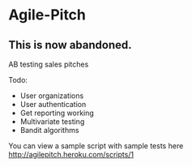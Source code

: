 Agile-Pitch
===========

## This is now abandoned. ##



AB testing sales pitches

Todo:
* User organizations
* User authentication
* Get reporting working
* Multivariate testing
* Bandit algorithms

You can view a sample script with sample tests here http://agilepitch.heroku.com/scripts/1
